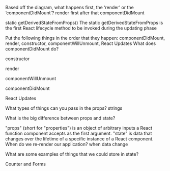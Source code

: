 Based off the diagram, what happens first, the ‘render’ or the ‘componentDidMount’? render first after that componentDidMount

static getDerivedStateFromProps() The static getDerivedStateFromProps is the first React lifecycle method to be invoked during the updating phase

Put the following things in the order that they happen: componentDidMount, render, constructor, componentWillUnmount, React Updates What does componentDidMount do?

constructor

render


componentWillUnmount


componentDidMount

React Updates

What types of things can you pass in the props? strings

What is the big difference between props and state?

"props" (short for "properties") is an object of arbitrary inputs a React function component accepts as the first argument. "state" is data that changes over the lifetime of a specific instance of a React component. When do we re-render our application? when data change

What are some examples of things that we could store in state?

Counter and Forms